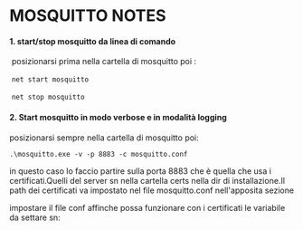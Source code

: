 # MOSQUITTO NOTES

#### 1. start/stop mosquitto da linea di comando 

​	posizionarsi prima nella cartella di mosquitto poi :

​	`net start mosquitto`   

​	`net stop mosquitto`

#### 2. Start mosquitto in modo verbose e in modalità logging

posizionarsi sempre nella cartella di mosquitto poi:

`.\mosquitto.exe -v -p 8883 -c mosquitto.conf`

in questo caso lo faccio partire sulla porta 8883 che è quella che usa i certificati.Quelli del server sn nella cartella certs nella dir di installazione.Il path dei certificati va impostato nel file mosquitto.conf nell'apposita sezione  

impostare il file conf affinche possa funzionare con i certificati  le variabile da settare sn:

